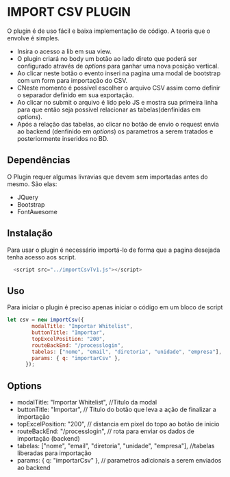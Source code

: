 # IMPORT CSV PLUGIN
O plugin é de uso fácil e baixa implementação de código.
A teoria que o envolve é simples.

* Insira o acesso a lib em sua view.
* O plugin criará no body um botão ao lado direto que poderá ser configurado através de *options* para ganhar uma nova posição vertical.
* Ao clicar neste botão o evento inseri na pagina uma modal de bootstrap com um form para importação do CSV.
* CNeste momento é possível escolher o arquivo CSV assim como definir o separador definido em sua exportação.
* Ao clicar no submit o arquivo é lido pelo JS e mostra sua primeira linha para que então seja possível relacionar as tabelas(denfinidas em *options*).
* Após a relação das tabelas, ao clicar no botão de envio o request envia ao backend (denfinido em *options*) os parametros a serem tratados e posteriormente inseridos no BD.

## Dependências
O Plugin requer algumas livravias que devem sem importadas antes do mesmo. São elas:
* JQuery
* Bootstrap
* FontAwesome


## Instalação
Para usar o plugin é necessário importá-lo de forma que a pagina desejada tenha acesso aos script.
```javascript
  <script src="../importCsvTv1.js"></script>
 ```


## Uso
Para iniciar o plugin é preciso apenas iniciar o código em um bloco de script

```js
let csv = new importCsv({
        modalTitle: "Importar Whitelist",
        buttonTitle: "Importar",
        topExcelPosition: "200",
        routeBackEnd: "/processlogin",
        tabelas: ["nome", "email", "diretoria", "unidade", "empresa"],
        params: { q: "importarCsv" },
      });
```

## Options

  * modalTitle: "Importar Whitelist", //Titulo da modal
  * buttonTitle: "Importar", // Titulo do botão que leva a ação de finalizar a importação
  * topExcelPosition: "200", // distancia em pixel do topo ao botão de inicio
  * routeBackEnd: "/processlogin", // rota para enviar os dados de importação (backend)
  * tabelas: ["nome", "email", "diretoria", "unidade", "empresa"], //tabelas liberadas para importação
  * params: { q: "importarCsv" }, // parametros adicionais a serem enviados ao backend
